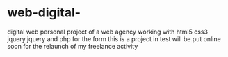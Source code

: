 # web-digital-
digital web personal project of a web agency working with html5 css3 jquery jquery and php for the form this is a project in test will be put online soon for the relaunch of my freelance activity
